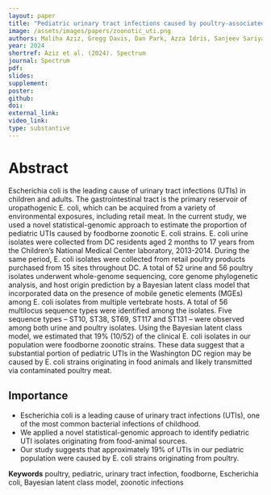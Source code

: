 ```yaml
---
layout: paper
title: "Pediatric urinary tract infections caused by poultry-associated Escherichia coli"
image: /assets/images/papers/zoonotic_uti.png
authors: Maliha Aziz, Gregg Davis, Dan Park, Azza Idris, Sanjeev Sariya, Yashan Wang, Sara Zerbonne, Lora Nordstrom, Brett Weaver, Sally Statham, Timothy Johnson, Joseph Campos, Eduardo Castro-Nallar, Keith Crandall, Zhenke Wu, Cindy Liu, Roberta DeBiasi, Lance Price
year: 2024
shortref: Aziz et al. (2024). Spectrum
journal: Spectrum
pdf: 
slides: 
supplement: 
poster: 
github: 
doi: 
external_link: 
video_link: 
type: substantive
---
```


# Abstract

Escherichia coli is the leading cause of urinary tract infections (UTIs) in children and adults. The gastrointestinal tract is the primary reservoir of uropathogenic E. coli, which can be acquired from a variety of environmental exposures, including retail meat. In the current study, we used a novel statistical-genomic approach to estimate the proportion of pediatric UTIs caused by foodborne zoonotic E. coli strains. E. coli urine isolates were collected from DC residents aged 2 months to 17 years from the Children’s National Medical Center laboratory, 2013-2014. During the same period, E. coli isolates were collected from retail poultry products purchased from 15 sites throughout DC. A total of 52 urine and 56 poultry isolates underwent whole-genome sequencing, core genome phylogenetic analysis, and host origin prediction by a Bayesian latent class model that incorporated data on the presence of mobile genetic elements (MGEs) among E. coli isolates from multiple vertebrate hosts. A total of 56 multilocus sequence types were identified among the isolates. Five sequence types – ST10, ST38, ST69, ST117 and ST131 – were observed among both urine and poultry isolates. Using the Bayesian latent class model, we estimated that 19% (10/52) of the clinical E. coli isolates in our population were foodborne zoonotic strains. These data suggest that a substantial portion of pediatric UTIs in the Washington DC region may be caused by E. coli strains originating in food animals and likely transmitted via contaminated poultry meat.

## Importance	

- Escherichia coli is a leading cause of urinary tract infections (UTIs), one of the most common bacterial infections of childhood.
- We applied a novel statistical-genomic approach to identify pediatric UTI isolates originating from food-animal sources.
- Our study suggests that approximately 19% of UTIs in our pediatric population were caused by E. coli strains originating from poultry.

**Keywords** poultry, pediatric, urinary tract infection, foodborne, Escherichia coli, Bayesian latent class model, zoonotic infections